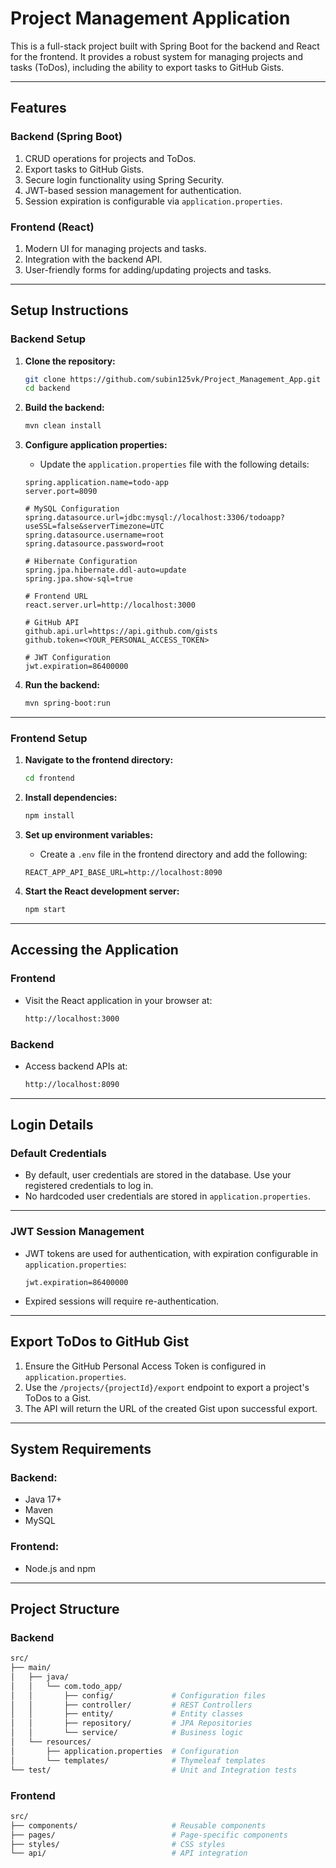 # **Project Management Application**

This is a full-stack project built with Spring Boot for the backend and React for the frontend. It provides a robust system for managing projects and tasks (ToDos), including the ability to export tasks to GitHub Gists.

---

## **Features**

### **Backend (Spring Boot)**
1. CRUD operations for projects and ToDos.
2. Export tasks to GitHub Gists.
3. Secure login functionality using Spring Security.
4. JWT-based session management for authentication.
5. Session expiration is configurable via `application.properties`.

### **Frontend (React)**
1. Modern UI for managing projects and tasks.
2. Integration with the backend API.
3. User-friendly forms for adding/updating projects and tasks.

---

## **Setup Instructions**

### **Backend Setup**

1. **Clone the repository:**

    ```bash
    git clone https://github.com/subin125vk/Project_Management_App.git
    cd backend
    ```

2. **Build the backend:**

    ```bash
    mvn clean install
    ```

3. **Configure application properties:**
    - Update the `application.properties` file with the following details:

    ```properties
    spring.application.name=todo-app
    server.port=8090

    # MySQL Configuration
    spring.datasource.url=jdbc:mysql://localhost:3306/todoapp?useSSL=false&serverTimezone=UTC
    spring.datasource.username=root
    spring.datasource.password=root

    # Hibernate Configuration
    spring.jpa.hibernate.ddl-auto=update
    spring.jpa.show-sql=true

    # Frontend URL
    react.server.url=http://localhost:3000

    # GitHub API
    github.api.url=https://api.github.com/gists
    github.token=<YOUR_PERSONAL_ACCESS_TOKEN>

    # JWT Configuration
    jwt.expiration=86400000
    ```

4. **Run the backend:**

    ```bash
    mvn spring-boot:run
    ```

---

### **Frontend Setup**

1. **Navigate to the frontend directory:**

    ```bash
    cd frontend
    ```

2. **Install dependencies:**

    ```bash
    npm install
    ```

3. **Set up environment variables:**
    - Create a `.env` file in the frontend directory and add the following:

    ```env
    REACT_APP_API_BASE_URL=http://localhost:8090
    ```

4. **Start the React development server:**

    ```bash
    npm start
    ```

---

## **Accessing the Application**

### **Frontend**
- Visit the React application in your browser at:

    ```bash
    http://localhost:3000
    ```

### **Backend**
- Access backend APIs at:

    ```bash
    http://localhost:8090
    ```

---

## **Login Details**

### **Default Credentials**
- By default, user credentials are stored in the database. Use your registered credentials to log in.  
- No hardcoded user credentials are stored in `application.properties`.

---

### **JWT Session Management**
- JWT tokens are used for authentication, with expiration configurable in `application.properties`:

    ```properties
    jwt.expiration=86400000
    ```

- Expired sessions will require re-authentication.

---

## **Export ToDos to GitHub Gist**

1. Ensure the GitHub Personal Access Token is configured in `application.properties`.
2. Use the `/projects/{projectId}/export` endpoint to export a project's ToDos to a Gist.
3. The API will return the URL of the created Gist upon successful export.

---

## **System Requirements**

### **Backend:**
- Java 17+
- Maven
- MySQL

### **Frontend:**
- Node.js and npm

---

## **Project Structure**

### **Backend**
```bash
src/  
├── main/  
│   ├── java/  
│   │   └── com.todo_app/  
│   │       ├── config/             # Configuration files  
│   │       ├── controller/         # REST Controllers  
│   │       ├── entity/             # Entity classes  
│   │       ├── repository/         # JPA Repositories  
│   │       └── service/            # Business logic  
│   └── resources/  
│       ├── application.properties  # Configuration  
│       └── templates/              # Thymeleaf templates  
└── test/                           # Unit and Integration tests  
```

### **Frontend**
```bash
src/  
├── components/                     # Reusable components  
├── pages/                          # Page-specific components  
├── styles/                         # CSS styles  
└── api/                            # API integration  
```


